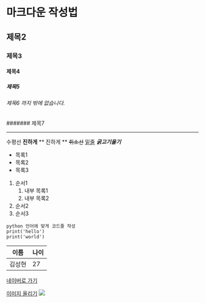 # 마크다운 작성법
## 제목2
### 제목3
#### 제목4
##### 제목5
###### 제목6 까지 밖에 없습니다.
####### 제목7

---
수평선
**진하게**
** 진하게 **
~~취소선~~
<u>밑줄</u>
***굵고기울기***

- 목록1
- 목록2
- 목록3

1. 순서1
    1. 내부 목록1
    2. 내부 목록2
2. 순서2
3. 순서3

```
python 언어에 맞게 코드줄 작성
print('hello')
print('world')
```

|이름|나이|
|---|---|
|김성현|27|

[네이버로 가기](https://naver.com)

[이미지 올리기](https://imgur.com)
![](https://i.imgur.com/iRz6vO9.jpeg)
